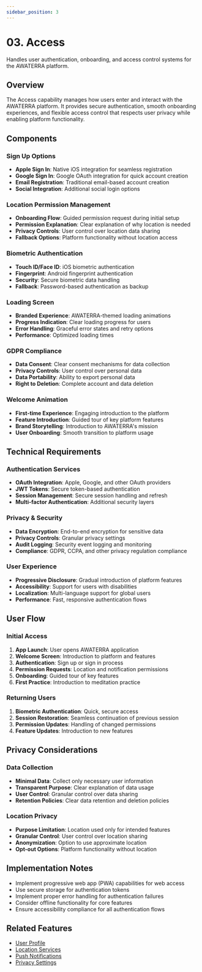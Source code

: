 ```yaml
---
sidebar_position: 3
---
```


# 03. Access

Handles user authentication, onboarding, and access control systems for the AWATERRA platform.

## Overview

The Access capability manages how users enter and interact with the AWATERRA platform. It provides secure authentication, smooth onboarding experiences, and flexible access control that respects user privacy while enabling platform functionality.

## Components

### Sign Up Options
- **Apple Sign In**: Native iOS integration for seamless registration
- **Google Sign In**: Google OAuth integration for quick account creation
- **Email Registration**: Traditional email-based account creation
- **Social Integration**: Additional social login options

### Location Permission Management
- **Onboarding Flow**: Guided permission request during initial setup
- **Permission Explanation**: Clear explanation of why location is needed
- **Privacy Controls**: User control over location data sharing
- **Fallback Options**: Platform functionality without location access

### Biometric Authentication
- **Touch ID/Face ID**: iOS biometric authentication
- **Fingerprint**: Android fingerprint authentication
- **Security**: Secure biometric data handling
- **Fallback**: Password-based authentication as backup

### Loading Screen
- **Branded Experience**: AWATERRA-themed loading animations
- **Progress Indication**: Clear loading progress for users
- **Error Handling**: Graceful error states and retry options
- **Performance**: Optimized loading times

### GDPR Compliance
- **Data Consent**: Clear consent mechanisms for data collection
- **Privacy Controls**: User control over personal data
- **Data Portability**: Ability to export personal data
- **Right to Deletion**: Complete account and data deletion

### Welcome Animation
- **First-time Experience**: Engaging introduction to the platform
- **Feature Introduction**: Guided tour of key platform features
- **Brand Storytelling**: Introduction to AWATERRA's mission
- **User Onboarding**: Smooth transition to platform usage

## Technical Requirements

### Authentication Services
- **OAuth Integration**: Apple, Google, and other OAuth providers
- **JWT Tokens**: Secure token-based authentication
- **Session Management**: Secure session handling and refresh
- **Multi-factor Authentication**: Additional security layers

### Privacy & Security
- **Data Encryption**: End-to-end encryption for sensitive data
- **Privacy Controls**: Granular privacy settings
- **Audit Logging**: Security event logging and monitoring
- **Compliance**: GDPR, CCPA, and other privacy regulation compliance

### User Experience
- **Progressive Disclosure**: Gradual introduction of platform features
- **Accessibility**: Support for users with disabilities
- **Localization**: Multi-language support for global users
- **Performance**: Fast, responsive authentication flows

## User Flow

### Initial Access
1. **App Launch**: User opens AWATERRA application
2. **Welcome Screen**: Introduction to platform and features
3. **Authentication**: Sign up or sign in process
4. **Permission Requests**: Location and notification permissions
5. **Onboarding**: Guided tour of key features
6. **First Practice**: Introduction to meditation practice

### Returning Users
1. **Biometric Authentication**: Quick, secure access
2. **Session Restoration**: Seamless continuation of previous session
3. **Permission Updates**: Handling of changed permissions
4. **Feature Updates**: Introduction to new features

## Privacy Considerations

### Data Collection
- **Minimal Data**: Collect only necessary user information
- **Transparent Purpose**: Clear explanation of data usage
- **User Control**: Granular control over data sharing
- **Retention Policies**: Clear data retention and deletion policies

### Location Privacy
- **Purpose Limitation**: Location used only for intended features
- **Granular Control**: User control over location sharing
- **Anonymization**: Option to use approximate location
- **Opt-out Options**: Platform functionality without location

## Implementation Notes

- Implement progressive web app (PWA) capabilities for web access
- Use secure storage for authentication tokens
- Implement proper error handling for authentication failures
- Consider offline functionality for core features
- Ensure accessibility compliance for all authentication flows

## Related Features

- [User Profile](/docs/features/user-profile)
- [Location Services](/docs/features/location-services)
- [Push Notifications](/docs/features/push-notifications)
- [Privacy Settings](/docs/features/privacy-settings)
